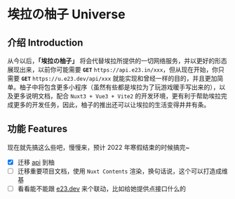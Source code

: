 # 埃拉の柚子 Universe

## 介绍 Introduction

从今以后，**「埃拉の柚子」** 将会代替埃拉所提供的一切网络服务，并以更好的形态展现出来，以前你可能需要 **`GET`** `https://api.e23.in/xxx`，但从现在开始，你只需要 **`GET`** `https://u.e23.dev/api/xxx` 就能实现和曾经一样的目的，并且更加简单。柚子中将包含更多小程序（虽然有些都是埃拉为了玩游戏暖手写出来的），以及更多说明文档，配合 `Nuxt3 + Vue3 + Vite2` 的开发环境，更有利于帮助埃拉完成更多的开发任务，因此，柚子的推出还可以让埃拉的生活变得井井有条。

## 功能 Features

现在就先搞这么些吧，慢慢来，预计 2022 年寒假结束的时候搞完~

* [x] 迁移 [api](https://github.com/ElaBosak233/api.git) 到柚
* [ ] 迁移重要项目文档，使用 `Nuxt Contents` 渲染，换句话说，这个可以打造成维基
* [ ] 看看能不能跟 [e23.dev](https://e23.dev) 来个联动，比如给她提供点接口什么的
